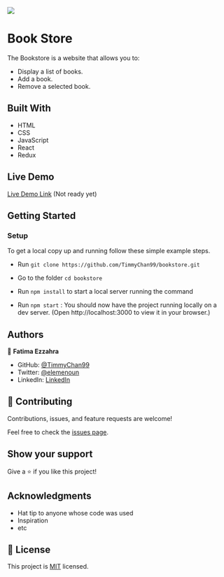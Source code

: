 ![](https://img.shields.io/badge/Microverse-blueviolet)

# Book Store

The Bookstore is a website that allows you to:
- Display a list of books.
- Add a book.
- Remove a selected book.



## Built With

- HTML
- CSS
- JavaScript
- React
- Redux

## Live Demo

[Live Demo Link](https://timmychan99.github.io/bookstore/) (Not ready yet)


## Getting Started

### **Setup**
To get a local copy up and running follow these simple example steps.

- Run `git clone https://github.com/TimmyChan99/bookstore.git`
- Go to the folder `cd bookstore`

- Run `npm install` to start a local server running the command

- Run `npm start` : You should now have the project running locally on a dev server.
 (Open http://localhost:3000 to view it in your browser.)



## Authors

👤 **Fatima Ezzahra**

- GitHub: [@TimmyChan99](https://github.com/TimmyChan99)
- Twitter: [@elemenoun](https://twitter.com/elemenoun)
- LinkedIn: [LinkedIn](https://www.linkedin.com/in/fatima-ezzahra-elemenoun-020841225/)

## 🤝 Contributing

Contributions, issues, and feature requests are welcome!

Feel free to check the [issues page](../../issues/).

## Show your support

Give a ⭐️ if you like this project!

## Acknowledgments

- Hat tip to anyone whose code was used
- Inspiration
- etc

## 📝 License

This project is [MIT](./MIT.md) licensed.
